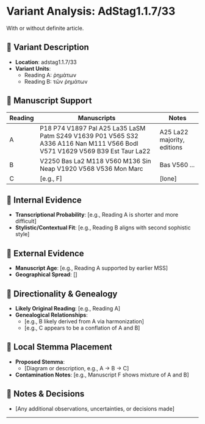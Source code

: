 # Variant Analysis: AdStag1.1.7/33

With or without definite article.

## 📌 Variant Description
- **Location**: adstag1.1.7/33
- **Variant Units**: 
  - Reading A: ῥημάτων
  - Reading B: τῶν ῥημάτων

## 🧬 Manuscript Support
| Reading | Manuscripts | Notes |
|--------|-------------|-------|
| A      | P18 P74 V1897 Pal A25 La35 LaSM Patm S249 V1639 P01 V565 S32 A336 A116 Nan M111 V566 Bodl V571 V1629 V569 B39 Est Taur La22 | A25 La22 majority, editions |
| B      | V2250 Bas La2 M118 V560 M136 Sin Neap V1920 V568 V536 Mon Marc | Bas V560 ... |
| C      | [e.g., F]       | [lone] |

## 🧠 Internal Evidence
- **Transcriptional Probability**: [e.g., Reading A is shorter and more difficult]
- **Stylistic/Contextual Fit**: [e.g., Reading B aligns with second sophistic style]

## 🧭 External Evidence
- **Manuscript Age**: [e.g., Reading A supported by earlier MSS]
- **Geographical Spread**: []

## 🔄 Directionality & Genealogy
- **Likely Original Reading**: [e.g., Reading A]
- **Genealogical Relationships**:
  - [e.g., B likely derived from A via harmonization]
  - [e.g., C appears to be a conflation of A and B]

## 🌿 Local Stemma Placement
- **Proposed Stemma**:
  - [Diagram or description, e.g., A → B → C]
- **Contamination Notes**: [e.g., Manuscript F shows mixture of A and B]

## 📝 Notes & Decisions
- [Any additional observations, uncertainties, or decisions made]

---
